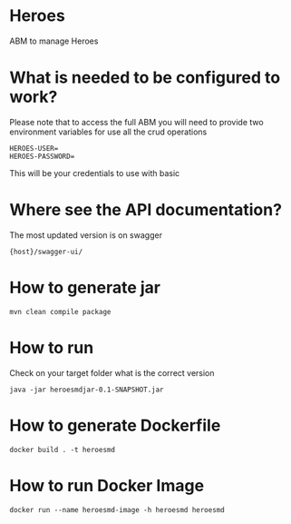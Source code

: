# Heroes 

ABM to manage Heroes

# What is needed to be configured to work?

Please note that to access the full ABM you will need to provide two environment variables for use all the crud operations 

```
HEROES-USER=
HEROES-PASSWORD=
```

This will be your credentials to use with basic


# Where see the API documentation?

The most updated version is on swagger

```{host}/swagger-ui/```

# How to generate jar

```mvn clean compile package```

# How to run
Check on your target folder what is the correct version

```java -jar heroesmdjar-0.1-SNAPSHOT.jar```

# How to generate Dockerfile

```docker build . -t heroesmd```

# How to run Docker Image

```docker run --name heroesmd-image -h heroesmd heroesmd```
